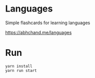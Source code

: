 # Languages

Simple flashcards for learning languages

https://abhchand.me/languages

# Run

```
yarn install
yarn run start
```
